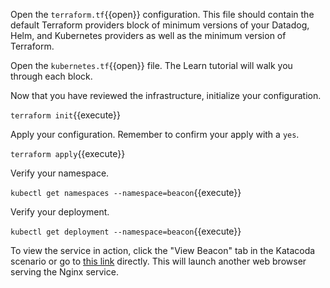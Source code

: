 Open the `terraform.tf`{{open}} configuration. This file should contain the default Terraform providers block of minimum versions of your Datadog, Helm, and Kubernetes providers as well as the minimum version of Terraform.

Open the `kubernetes.tf`{{open}} file. The Learn tutorial will walk you through each block.

Now that you have reviewed the infrastructure, initialize your configuration.

`terraform init`{{execute}}


Apply your configuration. Remember to confirm your apply with a `yes`.

`terraform apply`{{execute}}

Verify your namespace.

`kubectl get namespaces --namespace=beacon`{{execute}}

Verify your deployment.

`kubectl get deployment --namespace=beacon`{{execute}}

To view the service in action, click the "View Beacon" tab in the Katacoda scenario or go to [this link](https://[[HOST_SUBDOMAIN]]-30201-[[KATACODA_HOST]].environments.katacoda.com/) directly. This will launch another web browser serving the Nginx service.


